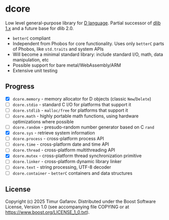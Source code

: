 dcore
=====
Low level general-purpose library for [D language](https://dlang.org). Partial successor of [dlib 1.x](https://github.com/gecko0307/dlib) and a future base for dlib 2.0.

* `betterC` compliant
* Independent from Phobos for core functionality. Uses only `betterC` parts of Phobos, like `std.traits` and system APIs
* Will become a minimal standard library: include standard I/O, math, data manipulation, etc
* Possible support for bare metal/WebAssembly/ARM
* Extensive unit testing

Progress
--------
* [x] `dcore.memory` - memory allocator for D objects (classic `New`/`Delete`)
* [ ] `dcore.stdio` - standard C I/O for platforms that support it
* [ ] `dcore.stdlib` - `malloc/free` for platforms that support it
* [ ] `dcore.math` - highly portable math functions, using hardware optimizations where possible
* [ ] `dcore.random` - presudo-random number generator based on C `rand`
* [x] `dcore.sys` - retrieve system information
* [ ] `dcore.process` - cross-platform process API
* [ ] `dcore.time` - cross-platform date and time API
* [ ] `dcore.thread` - cross-platform multithreading API
* [x] `dcore.mutex` - cross-platform thread synchronization primitive
* [ ] `dcore.linker` - cross-platform dynamic library linker
* [ ] `dcore.text` - string processing, UTF-8 decoder
* [ ] `dcore.container` - `betterC` containers and data structures

License
-------
Copyright (c) 2025 Timur Gafarov. Distributed under the Boost Software License, Version 1.0 (see accompanying file COPYING or at https://www.boost.org/LICENSE_1_0.txt).
